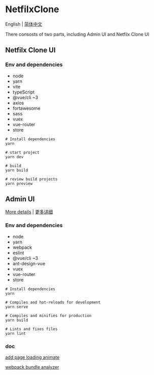 # NetfilxClone

English | [简体中文](./README.zh-CN.md)

There consosts of two parts, including Admin UI and Netfilx Clone UI

## Netfilx Clone UI

### Env and dependencies

- node
- yarn
- vite
- typeScript
- @vue/cli ~3
- axios
- fortawesome
- sass
- vuex
- vue-router
- store

``` shell
# Install dependencies
yarn

# start project
yarn dev 

# build
yarn build

# review build projects
yarn preview 
```

## Admin UI
[More details](./AdminUI/README.md) | [更多详细](./AdminUI/README.zh-CN.md)
### Env and dependencies

- node
- yarn
- webpack
- eslint
- @vue/cli ~3
- ant-design-vue
- vuex
- vue-router
- store

``` shell
# Install dependencies
yarn

# Compiles and hot-reloads for development
yarn serve

# Compiles and minifies for production
yarn build

# Lints and fixes files
yarn lint
```

### doc

[add page loading animate](./AdminUI/docs/add-page-loading-animate.md)  

[webpack bundle analyzer](./AdminUI/docs/webpack-bundle-analyzer.md)
